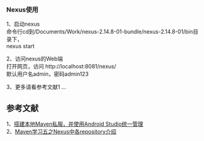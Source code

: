 
### Nexus使用
1、启动nexus   
命令行cd到/Documents/Work/nexus-2.14.8-01-bundle/nexus-2.14.8-01/bin目录下，  
nexus start   

2、访问nexus的Web端    
打开网页，访问 http://localhost:8081/nexus/   
默认用户名admin，密码admin123    

3、更多请看参考文献1 ...

## 参考文献    
1、[搭建本地Maven私服，并使用Android Studio统一管理](https://www.jianshu.com/p/5e88b3e16192)      
2、[Maven学习五之Nexus中各repository介绍](https://blog.csdn.net/woshixuye/article/details/8132780)      

